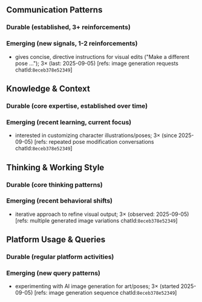 ## Communication Patterns
### Durable (established, 3+ reinforcements)

### Emerging (new signals, 1-2 reinforcements)
- gives concise, directive instructions for visual edits ("Make a different pose …"); 3× (last: 2025-09-05) [refs: image generation requests chatId:`8eceb378e52349`]

## Knowledge & Context
### Durable (core expertise, established over time)

### Emerging (recent learning, current focus)
- interested in customizing character illustrations/poses; 3× (since 2025-09-05) [refs: repeated pose modification conversations chatId:`8eceb378e52349`]

## Thinking & Working Style
### Durable (core thinking patterns)

### Emerging (recent behavioral shifts)
- iterative approach to refine visual output; 3× (observed: 2025-09-05) [refs: multiple generated image variations chatId:`8eceb378e52349`]

## Platform Usage & Queries
### Durable (regular platform activities)

### Emerging (new query patterns)
- experimenting with AI image generation for art/poses; 3× (started 2025-09-05) [refs: image generation sequence chatId:`8eceb378e52349`]